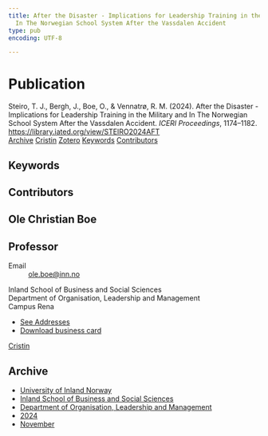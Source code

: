 ```yaml
---
title: After the Disaster - Implications for Leadership Training in the Military and
  In The Norwegian School System After the Vassdalen Accident
type: pub
encoding: UTF-8

---
```

<h1>Publication</h1>
<article id="csl-bib-container-VY6K9W2T" class="csl-bib-container">
  <div class="csl-bib-body"> <div class="csl-entry">Steiro, T. J., Bergh, J., Boe, O., &#38; Vennatrø, R. M. (2024). After the Disaster - Implications for Leadership Training in the Military and In The Norwegian School System After the Vassdalen Accident. <i>ICERI Proceedings</i>, 1174–1182. <a href="https://library.iated.org/view/STEIRO2024AFT">https://library.iated.org/view/STEIRO2024AFT</a></div> </div>
  <div class="csl-bib-buttons">
    <a href="#taxonomy-article-VY6K9W2T" alt="archive" class="csl-bib-button">Archive</a>
    <a href="https://app.cristin.no/results/show.jsf?id=2323001" alt="Cristin" class="csl-bib-button">Cristin</a>
    <a href="http://zotero.org/groups/5881554/items/VY6K9W2T" alt="Zotero" class="csl-bib-button">Zotero</a>
    <a href="#keywords-article-VY6K9W2T" alt="keywords" class="csl-bib-button">Keywords</a>
    <a href="#contributors-article-VY6K9W2T" alt="contributors" class="csl-bib-button">Contributors</a>
  </div>
  <div id="csl-bib-meta-container-VY6K9W2T"></div>
</article>
<div id="csl-bib-meta-VY6K9W2T" class="csl-bib-meta">
  <article id="keywords-article-VY6K9W2T" class="keywords-article">
    <h1>Keywords</h1>
    
  </article>
  <article id="contributors-article-VY6K9W2T" class="contributors-article">
    <h1>Contributors</h1>
    <div class="personas"> <div class="vrtx-hinn-person-card"> <div class="photo"> <i class="lar la-user-circle missing-person"></i> </div> <div class="info"> <hgroup><h1>Ole Christian Boe</h1> <h2>Professor</h2> </hgroup><dl> <dt>Email</dt> <dd> <a href="mailto:ole.boe@inn.no">ole.boe@inn.no</a> </dd> </dl> <p> Inland School of Business and Social Sciences<br> Department of Organisation, Leadership and Management<br> Campus Rena </p> <ul class="vrtx-hinn-links"> <li><a href="https://www.inn.no/english/find-an-employee/ole-boe.html#vrtx-hinn-addresses">See Addresses</a></li> <li><a href="https://www.inn.no/english/find-an-employee/ole-boe.html?vrtx=vcf">Download business card</a></li> </ul> </div> </div> <a href="https://app.cristin.no/persons/show.jsf?id=603087" alt="Cristin URL" class="personas-cristin">Cristin</a> </div>
  </article>
  <article id="taxonomy-article-VY6K9W2T" class="taxonomy-article">
    <h1>Archive</h1>
    <ul>
      <li><a href="{{< params subfolder >}}en/archive/?key=3DCRN523">University of Inland Norway</a></li>
      <li><a href="{{< params subfolder >}}en/archive/?key=DU8Q9LN9">Inland School of Business and Social Sciences</a></li>
      <li><a href="{{< params subfolder >}}en/archive/?key=4LUWR3ZM">Department of Organisation, Leadership and Management</a></li>
      <li><a href="{{< params subfolder >}}en/archive/?key=TY5PNNUR">2024</a></li>
      <li><a href="{{< params subfolder >}}en/archive/?key=QVAW4LVT">November</a></li>
    </ul>
  </article>
</div>
